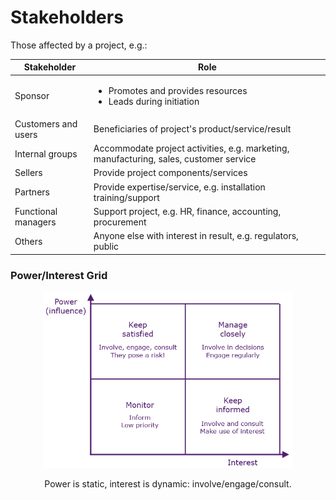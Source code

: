 # Stakeholders

Those affected by a project, e.g.:

Stakeholder|Role
-|-
Sponsor|<ul><li>Promotes and provides resources</li><li>Leads during initiation</li></ul>
Customers and users|Beneficiaries of project's product/service/result
Internal groups|Accommodate project activities, e.g. marketing, manufacturing, sales, customer service
Sellers|Provide project components/services
Partners|Provide expertise/service, e.g. installation training/support
Functional managers|Support project, e.g. HR, finance, accounting, procurement
Others|Anyone else with interest in result, e.g. regulators, public

### Power/Interest Grid

<center><img src="power-interest-grid.png" width="400px"><center>

Power is static, interest is dynamic: involve/engage/consult.